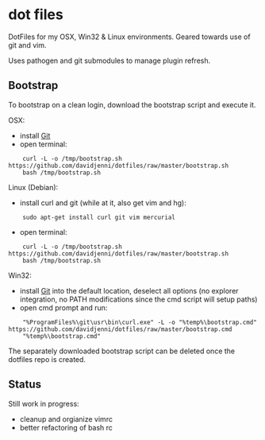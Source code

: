 dot files
=========

DotFiles for my OSX, Win32 & Linux environments. Geared towards use of git and vim.

Uses pathogen and git submodules to manage plugin refresh.

Bootstrap
---------
To bootstrap on a clean login, download the bootstrap script and execute it.

OSX:
* install [Git](http://git-scm.com/download/mac)
* open terminal:

````shell
    curl -L -o /tmp/bootstrap.sh https://github.com/davidjenni/dotfiles/raw/master/bootstrap.sh
    bash /tmp/bootstrap.sh
````

Linux (Debian):
* install curl and git (while at it, also get vim and hg):

````shell
    sudo apt-get install curl git vim mercurial
````

* open terminal:

````shell
    curl -L -o /tmp/bootstrap.sh https://github.com/davidjenni/dotfiles/raw/master/bootstrap.sh
    bash /tmp/bootstrap.sh
````

Win32:
* install [Git](http://git-scm.com/download/win) into the default location,
  deselect all options (no explorer integration, no PATH modifications since the cmd script will setup paths)
* open cmd prompt and run:

````
    "%ProgramFiles%\git\usr\bin\curl.exe" -L -o "%temp%\bootstrap.cmd" https://github.com/davidjenni/dotfiles/raw/master/bootstrap.cmd
    "%temp%\bootstrap.cmd"
````

The separately downloaded bootstrap script can be deleted once the dotfiles repo is created.

Status
------

Still work in progress:
* cleanup and orgianize vimrc
* better refactoring of bash rc

